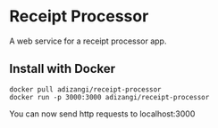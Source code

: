 # Receipt Processor
A web service for a receipt processor app.

## Install with Docker
```
docker pull adizangi/receipt-processor
docker run -p 3000:3000 adizangi/receipt-processor
```
You can now send http requests to localhost:3000
